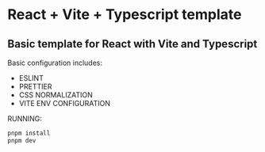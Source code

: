 # React + Vite + Typescript template

## Basic template for React with Vite and Typescript

Basic configuration includes:
  - ESLINT
  - PRETTIER
  - CSS NORMALIZATION
  - VITE ENV CONFIGURATION



RUNNING:
  ```bash
  pnpm install
  pnpm dev
  ```
